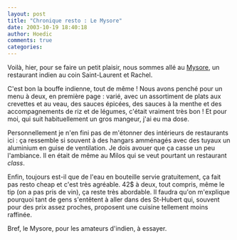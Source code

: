 ```yaml
---
layout: post
title: "Chronique resto : Le Mysore"
date: 2003-10-19 18:40:18
author: Hoedic
comments: true
categories: 
---
```



Voilà, hier, pour se faire un petit plaisir, nous sommes allé au <a href="http://www.voir.ca/guiderestos/restodetail.asp?zone=1&id=10318" title="Le Mysore chez Voir.ca">Mysore</a>, un restaurant indien au coin Saint-Laurent et Rachel.

C'est bon la bouffe indienne, tout de même ! Nous avons penché pour un menu à deux, en première page : varié, avec un assortiment de plats aux crevettes et au veau, des sauces épicées, des sauces à la menthe et des accompagnements de riz et de légumes, c'était vraiment très bon ! Et pour moi, qui suit habituellement un gros mangeur, j'ai eu ma dose.

Personnellement je n'en fini pas de m'étonner des intérieurs de restaurants ici : ça ressemble si souvent à des hangars amménagés avec des tuyaux un aluminium en guise de ventilation. Je dois avouer que ça casse un peu l'ambiance. Il en était de même au Milos qui se veut pourtant un restaurant *class*.

Enfin, toujours est-il que de l'eau en bouteille servie gratuitement, ça fait pas resto cheap et c'est très agréable. 42$ à deux, tout compris, même le tip (on a pas pris de vin), ça reste très abordable. Il faudra qu'on m'explique pourquoi tant de gens s'entêtent à aller dans des St-Hubert qui, souvent pour des prix assez proches, proposent une cuisine tellement moins raffinée.

Bref, le Mysore, pour les amateurs d'indien, à essayer.